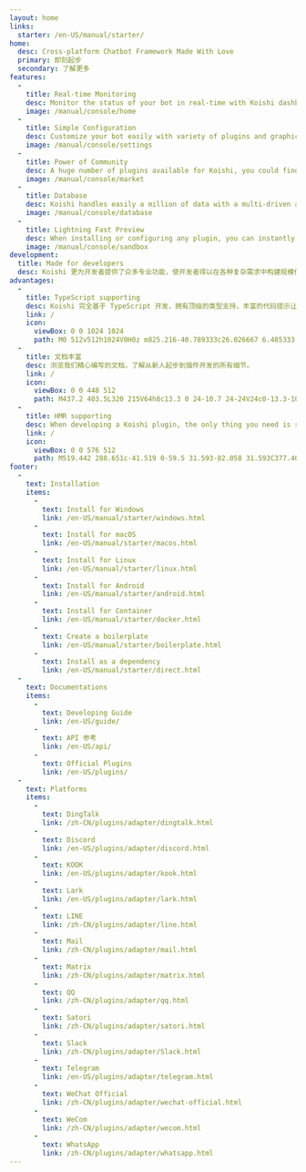 ```yaml
---
layout: home
links:
  starter: /en-US/manual/starter/
home:
  desc: Cross-platform Chatbot Framework Made With Love
  primary: 即刻起步
  secondary: 了解更多
features:
  - 
    title: Real-time Monitoring
    desc: Monitor the status of your bot in real-time with Koishi dashboard.
    image: /manual/console/home
  - 
    title: Simple Configuration
    desc: Customize your bot easily with variety of plugins and graphic user interface operation.
    image: /manual/console/settings
  - 
    title: Power of Community
    desc: A huge number of plugins available for Koishi, you could find almost everything in the Koishi Marketplace.
    image: /manual/console/market
  - 
    title: Database
    desc: Koishi handles easily a million of data with a multi-driven and high-performance database.
    image: /manual/console/database
  - 
    title: Lightning Fast Preview
    desc: When installing or configuring any plugin, you can instantly start a simulated chat and preview effects in Koishi sandboxes.
    image: /manual/console/sandbox
development:
  title: Made for developers
  desc: Koishi 更为开发者提供了众多专业功能，使开发者得以在各种复杂需求中构建规模化的解决方案。
advantages:
  - 
    title: TypeScript supporting
    desc: Koishi 完全基于 TypeScript 开发，拥有顶级的类型支持，丰富的代码提示让你在编写代码的时候甚至无需查看文档。
    link: /
    icon:
      viewBox: 0 0 1024 1024
      path: M0 512v512h1024V0H0z m825.216-40.789333c26.026667 6.485333 45.824 18.048 64.042667 36.906666 9.429333 10.069333 23.424 28.416 24.533333 32.853334 0.341333 1.28-44.202667 31.146667-71.168 47.914666-0.981333 0.64-4.906667-3.584-9.258667-10.069333-13.226667-19.2-27.008-27.477333-48.128-28.928-31.061333-2.133333-51.029333 14.122667-50.858666 41.258667a37.546667 37.546667 0 0 0 4.352 19.2c6.826667 14.122667 19.541333 22.613333 59.306666 39.808 73.344 31.573333 104.704 52.352 124.202667 81.92 21.76 32.981333 26.666667 85.674667 11.861333 124.842666-16.213333 42.581333-56.533333 71.509333-113.28 81.066667-17.536 3.114667-59.136 2.645333-77.994666-0.768-41.130667-7.338667-80.128-27.648-104.192-54.314667-9.429333-10.368-27.818667-37.546667-26.666667-39.466666a67.413333 67.413333 0 0 1 9.386667-6.016c4.608-2.602667 21.802667-12.544 38.058666-21.973334l29.44-17.066666 6.186667 9.130666c8.618667 13.141333 27.434667 31.189333 38.826667 37.205334 32.682667 17.237333 77.525333 14.805333 99.626666-5.034667a37.674667 37.674667 0 0 0 13.354667-30.72c0-11.861333-1.493333-17.066667-7.68-26.026667-7.936-11.349333-24.192-20.906667-70.357333-40.96-52.821333-22.741333-75.562667-36.864-96.384-59.306666a135.04 135.04 0 0 1-28.117334-51.2c-3.882667-14.464-4.864-50.730667-1.792-65.322667 10.88-51.072 49.408-86.613333 105.002667-97.194667 18.048-3.413333 59.989333-2.133333 77.696 2.261334z m-240.384 42.752l0.341333 41.941333H451.84v378.709333H357.546667v-378.709333H224.341333v-41.130667c0-22.784 0.469333-41.813333 1.109334-42.24 0.512-0.682667 81.621333-1.024 179.925333-0.853333l178.986667 0.512z
  - 
    title: 文档丰富
    desc: 浏览我们精心编写的文档，了解从新人起步到插件开发的所有细节。
    link: /
    icon:
      viewBox: 0 0 448 512
      path: M437.2 403.5L320 215V64h8c13.3 0 24-10.7 24-24V24c0-13.3-10.7-24-24-24H120c-13.3 0-24 10.7-24 24v16c0 13.3 10.7 24 24 24h8v151L10.8 403.5C-18.5 450.6 15.3 512 70.9 512h306.2c55.7 0 89.4-61.5 60.1-108.5zM137.9 320l48.2-77.6c3.7-5.2 5.8-11.6 5.8-18.4V64h64v160c0 6.9 2.2 13.2 5.8 18.4l48.2 77.6h-172z
  - 
    title: HMR supporting
    desc: When developing a Koishi plugin, the only thing you need is saving the file. No need to reboot robots frequently. Swipe smoothly like front-end development.
    link: /
    icon:
      viewBox: 0 0 576 512
      path: M519.442 288.651c-41.519 0-59.5 31.593-82.058 31.593C377.409 320.244 432 144 432 144s-196.288 80-196.288-3.297c0-35.827 36.288-46.25 36.288-85.985C272 19.216 243.885 0 210.539 0c-34.654 0-66.366 18.891-66.366 56.346 0 41.364 31.711 59.277 31.711 81.75C175.885 207.719 0 166.758 0 166.758v333.237s178.635 41.047 178.635-28.662c0-22.473-40-40.107-40-81.471 0-37.456 29.25-56.346 63.577-56.346 33.673 0 61.788 19.216 61.788 54.717 0 39.735-36.288 50.158-36.288 85.985 0 60.803 129.675 25.73 181.23 25.73 0 0-34.725-120.101 25.827-120.101 35.962 0 46.423 36.152 86.308 36.152C556.712 416 576 387.99 576 354.443c0-34.199-18.962-65.792-56.558-65.792z
footer:
  - 
    text: Installation
    items:
      - 
        text: Install for Windows
        link: /en-US/manual/starter/windows.html
      - 
        text: Install for macOS
        link: /en-US/manual/starter/macos.html
      - 
        text: Install for Linux
        link: /en-US/manual/starter/linux.html
      - 
        text: Install for Android
        link: /en-US/manual/starter/android.html
      - 
        text: Install for Container
        link: /en-US/manual/starter/docker.html
      - 
        text: Create a boilerplate
        link: /en-US/manual/starter/boilerplate.html
      - 
        text: Install as a dependency
        link: /en-US/manual/starter/direct.html
  - 
    text: Documentations
    items:
      - 
        text: Developing Guide
        link: /en-US/guide/
      - 
        text: API 参考
        link: /en-US/api/
      - 
        text: Official Plugins
        link: /en-US/plugins/
  - 
    text: Platforms
    items:
      - 
        text: DingTalk
        link: /zh-CN/plugins/adapter/dingtalk.html
      - 
        text: Discord
        link: /en-US/plugins/adapter/discord.html
      - 
        text: KOOK
        link: /en-US/plugins/adapter/kook.html
      - 
        text: Lark
        link: /en-US/plugins/adapter/lark.html
      - 
        text: LINE
        link: /zh-CN/plugins/adapter/line.html
      - 
        text: Mail
        link: /zh-CN/plugins/adapter/mail.html
      - 
        text: Matrix
        link: /zh-CN/plugins/adapter/matrix.html
      - 
        text: QQ
        link: /zh-CN/plugins/adapter/qq.html
      - 
        text: Satori
        link: /zh-CN/plugins/adapter/satori.html
      - 
        text: Slack
        link: /zh-CN/plugins/adapter/Slack.html
      - 
        text: Telegram
        link: /en-US/plugins/adapter/telegram.html
      - 
        text: WeChat Official
        link: /zh-CN/plugins/adapter/wechat-official.html
      - 
        text: WeCom
        link: /zh-CN/plugins/adapter/wecom.html
      - 
        text: WhatsApp
        link: /zh-CN/plugins/adapter/whatsapp.html
---
```


